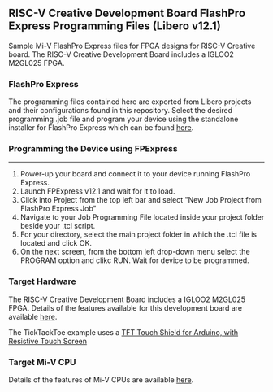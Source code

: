 ## RISC-V Creative Development Board FlashPro Express Programming Files (Libero v12.1)

Sample Mi-V FlashPro Express files for FPGA designs for RISC-V Creative board. The RISC-V Creative Development Board includes a IGLOO2 M2GL025 FPGA.

### FlashPro Express
The programming files contained here are exported from Libero projects and their configurations found in this repository. Select the desired programming .job file and program your device using the standalone installer for FlashPro Express which can be found [here](https://www.microsemi.com/product-directory/programming/4977-flashpro#software).

### Programming the Device using FPExpress
---------------------------------------------
1. Power-up your board and connect it to your device running FlashPro Express.
2. Launch FPExpress v12.1 and wait for it to load.
3. Click into Project from the top left bar and select "New Job Project from FlashPro Express Job"
4. Navigate to your Job Programming File located inside your project folder beside your .tcl script.
5. For your directory, select the main project folder in which the .tcl file is located and click OK.
6. On the next screen, from the bottom left drop-down menu select the PROGRAM option and clikc RUN. Wait for device to be programmed.

### Target Hardware
The RISC-V Creative Development Board includes a IGLOO2 M2GL025 FPGA. Details of the features available for this development board are available [here](https://www.microsemi.com/products/fpga-soc/design-resources/dev-kits/risc-v-creative-board).

The TickTackToe example uses a [TFT Touch Shield for Arduino, with Resistive Touch Screen](https://www.adafruit.com/product/1651)

### Target Mi-V CPU
Details of the features of Mi-V CPUs are available [here](https://github.com/RISCV-on-Microsemi-FPGA/CPUs).